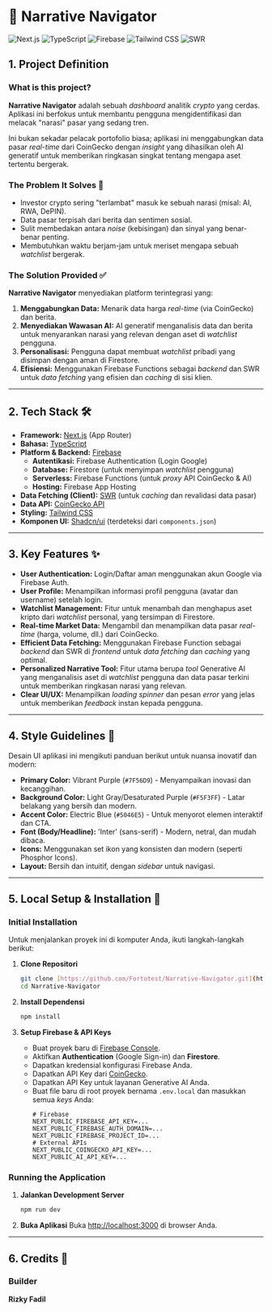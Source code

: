 # 🧭 Narrative Navigator

![Next.js](https://img.shields.io/badge/Next.js-000000?style=for-the-badge&logo=nextdotjs&logoColor=white)
![TypeScript](https://img.shields.io/badge/TypeScript-3178C6?style=for-the-badge&logo=typescript&logoColor=white)
![Firebase](https://img.shields.io/badge/Firebase-FFCA28?style=for-the-badge&logo=firebase&logoColor=black)
![Tailwind CSS](https://img.shields.io/badge/Tailwind_CSS-38B2AC?style=for-the-badge&logo=tailwind-css&logoColor=white)
![SWR](https://img.shields.io/badge/SWR-000000?style=for-the-badge&logo=swr&logoColor=white)

## 1. Project Definition

### What is this project?
**Narrative Navigator** adalah sebuah *dashboard* analitik *crypto* yang cerdas. Aplikasi ini berfokus untuk membantu pengguna mengidentifikasi dan melacak "narasi" pasar yang sedang tren.

Ini bukan sekadar pelacak portofolio biasa; aplikasi ini menggabungkan data pasar *real-time* dari CoinGecko dengan *insight* yang dihasilkan oleh AI generatif untuk memberikan ringkasan singkat tentang mengapa aset tertentu bergerak.

### The Problem It Solves 🤔
* Investor crypto sering "terlambat" masuk ke sebuah narasi (misal: AI, RWA, DePIN).
* Data pasar terpisah dari berita dan sentimen sosial.
* Sulit membedakan antara *noise* (kebisingan) dan sinyal yang benar-benar penting.
* Membutuhkan waktu berjam-jam untuk meriset mengapa sebuah *watchlist* bergerak.

### The Solution Provided ✅
**Narrative Navigator** menyediakan platform terintegrasi yang:
1.  **Menggabungkan Data:** Menarik data harga *real-time* (via CoinGecko) dan berita.
2.  **Menyediakan Wawasan AI:** AI generatif menganalisis data dan berita untuk menyarankan narasi yang relevan dengan aset di *watchlist* pengguna.
3.  **Personalisasi:** Pengguna dapat membuat *watchlist* pribadi yang disimpan dengan aman di Firestore.
4.  **Efisiensi:** Menggunakan Firebase Functions sebagai *backend* dan SWR untuk *data fetching* yang efisien dan *caching* di sisi klien.

---

## 2. Tech Stack 🛠️

* **Framework:** [Next.js](https://nextjs.org/) (App Router)
* **Bahasa:** [TypeScript](https://www.typescriptlang.org/)
* **Platform & Backend:** [Firebase](https://firebase.google.com/)
    * **Autentikasi:** Firebase Authentication (Login Google)
    * **Database:** Firestore (untuk menyimpan *watchlist* pengguna)
    * **Serverless:** Firebase Functions (untuk *proxy* API CoinGecko & AI)
    * **Hosting:** Firebase App Hosting
* **Data Fetching (Client):** [SWR](https://swr.vercel.app/) (untuk *caching* dan revalidasi data pasar)
* **Data API:** [CoinGecko API](https://www.coingecko.com/en/api)
* **Styling:** [Tailwind CSS](https://tailwindcss.com/)
* **Komponen UI:** [Shadcn/ui](https://ui.shadcn.com/) (terdeteksi dari `components.json`)

---

## 3. Key Features ✨

* **User Authentication:** Login/Daftar aman menggunakan akun Google via Firebase Auth.
* **User Profile:** Menampilkan informasi profil pengguna (avatar dan username) setelah login.
* **Watchlist Management:** Fitur untuk menambah dan menghapus aset kripto dari *watchlist* personal, yang tersimpan di Firestore.
* **Real-time Market Data:** Mengambil dan menampilkan data pasar *real-time* (harga, volume, dll.) dari CoinGecko.
* **Efficient Data Fetching:** Menggunakan Firebase Function sebagai *backend* dan SWR di *frontend* untuk *data fetching* dan *caching* yang optimal.
* **Personalized Narrative Tool:** Fitur utama berupa *tool* Generative AI yang menganalisis aset di *watchlist* pengguna dan data pasar terkini untuk memberikan ringkasan narasi yang relevan.
* **Clear UI/UX:** Menampilkan *loading spinner* dan pesan *error* yang jelas untuk memberikan *feedback* instan kepada pengguna.

---

## 4. Style Guidelines 🎨

Desain UI aplikasi ini mengikuti panduan berikut untuk nuansa inovatif dan modern:

* **Primary Color:** Vibrant Purple (`#7F56D9`) - Menyampaikan inovasi dan kecanggihan.
* **Background Color:** Light Gray/Desaturated Purple (`#F5F3FF`) - Latar belakang yang bersih dan modern.
* **Accent Color:** Electric Blue (`#5046E5`) - Untuk menyorot elemen interaktif dan CTA.
* **Font (Body/Headline):** 'Inter' (sans-serif) - Modern, netral, dan mudah dibaca.
* **Icons:** Menggunakan set ikon yang konsisten dan modern (seperti Phosphor Icons).
* **Layout:** Bersih dan intuitif, dengan *sidebar* untuk navigasi.

---

## 5. Local Setup & Installation 🚀

### Initial Installation
Untuk menjalankan proyek ini di komputer Anda, ikuti langkah-langkah berikut:

1.  **Clone Repositori**
    ```bash
    git clone [https://github.com/Fortotest/Narrative-Navigator.git](https://github.com/Fortotest/Narrative-Navigator.git)
    cd Narrative-Navigator
    ```

2.  **Install Dependensi**
    ```bash
    npm install
    ```

3.  **Setup Firebase & API Keys**
    * Buat proyek baru di [Firebase Console](https://console.firebase.google.com/).
    * Aktifkan **Authentication** (Google Sign-in) dan **Firestore**.
    * Dapatkan kredensial konfigurasi Firebase Anda.
    * Dapatkan API Key dari [CoinGecko](https://www.coingecko.com/en/api).
    * Dapatkan API Key untuk layanan Generative AI Anda.
    * Buat file baru di root proyek bernama `.env.local` dan masukkan semua *keys* Anda:
        ```
        # Firebase
        NEXT_PUBLIC_FIREBASE_API_KEY=...
        NEXT_PUBLIC_FIREBASE_AUTH_DOMAIN=...
        NEXT_PUBLIC_FIREBASE_PROJECT_ID=...
        # External APIs
        NEXT_PUBLIC_COINGECKO_API_KEY=...
        NEXT_PUBLIC_AI_API_KEY=...
        ```

### Running the Application
1.  **Jalankan Development Server**
    ```bash
    npm run dev
    ```

2.  **Buka Aplikasi**
    Buka [http://localhost:3000](http://localhost:3000) di browser Anda.

---

## 6. Credits 👤

### Builder
**Rizky Fadil**

